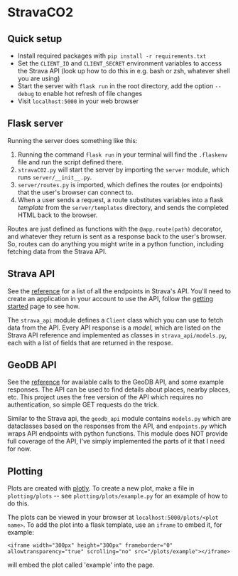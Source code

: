 # StravaCO2

## Quick setup
- Install required packages with `pip install -r requirements.txt`
- Set the `CLIENT_ID` and `CLIENT_SECRET` environment variables to access the Strava API (look up how to do this in e.g. bash or zsh, whatever shell you are using)
- Start the server with `flask run` in the root directory, add the option `--debug` to enable hot refresh of file changes
- Visit `localhost:5000` in your web browser

## Flask server
Running the server does something like this:
1. Running the command `flask run` in your terminal will find the `.flaskenv` file and run the script defined there.
2. `stravaC02.py` will start the server by importing the `server` module, which runs `server/__init__.py`.
3. `server/routes.py` is imported, which defines the routes (or endpoints) that the user's browser can connect to.
4. When a user sends a request, a route substitutes variables into a flask *template* from the `server/templates` directory, and sends the completed HTML back to the browser.

Routes are just defined as functions with the `@app.route(path)` decorator, and whatever they return is sent as a response back to the user's browser. So, routes can do anything you might write in a python function, including fetching data from the Strava API.

## Strava API
See the [reference](https://developers.strava.com/docs/reference/) for a list of all the endpoints in Strava's API.
You'll need to create an application in your account to use the API, follow the [getting started](https://developers.strava.com/docs/getting-started/) page to see how.

The `strava_api` module defines a `Client` class which you can use to fetch data from the API.
Every API response is a *model*, which are listed on the Strava API reference and implemented as classes in `strava_api/models.py`, each with a list of fields that are returned in the respose.

## GeoDB API
See the [reference](https://wirefreethought.github.io/geodb-cities-api-docs/#tag/Geo) for available calls to the GeoDB API, and some example responses.
The API can be used to find details about places, nearby places, etc.
This project uses the free version of the API which requires no authentication, so simple GET requests do the trick.

Similar to the Strava api, the `geodb_api` module contains `models.py` which are dataclasses based on the responses from the API, and `endpoints.py` which wraps API endpoints with python functions.
This module does NOT provide full coverage of the API, I've simply implemented the parts of it that I need for now.

## Plotting
Plots are created with [plotly](https://plotly.com/python/).
To create a new plot, make a file in `plotting/plots` -- see `plotting/plots/example.py` for an example of how to do this.

The plots can be viewed in your browser at `localhost:5000/plots/<plot name>`.
To add the plot into a flask template, use an `iframe` to embed it, for example:
```
<iframe width="300px" height="300px" frameborder="0" allowtransparency="true" scrolling="no" src="/plots/example"></iframe>
```
will embed the plot called 'example' into the page.
